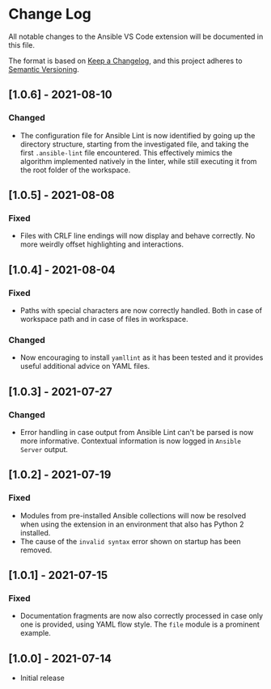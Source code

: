 # Change Log

All notable changes to the Ansible VS Code extension will be documented in this file.

The format is based on [Keep a Changelog](https://keepachangelog.com/en/1.0.0/),
and this project adheres to [Semantic Versioning](https://semver.org/spec/v2.0.0.html).

## [1.0.6] - 2021-08-10
### Changed
- The configuration file for Ansible Lint is now identified by going up the
  directory structure, starting from the investigated file, and taking the first
  `.ansible-lint` file encountered. This effectively mimics the algorithm
  implemented natively in the linter, while still executing it from the root
  folder of the workspace.

## [1.0.5] - 2021-08-08
### Fixed
- Files with CRLF line endings will now display and behave correctly. No more
  weirdly offset highlighting and interactions.

## [1.0.4] - 2021-08-04
### Fixed
- Paths with special characters are now correctly handled. Both in case of
  workspace path and in case of files in workspace.

### Changed
- Now encouraging to install `yamllint` as it has been tested and it provides
  useful additional advice on YAML files.

## [1.0.3] - 2021-07-27
### Changed
- Error handling in case output from Ansible Lint can't be parsed is now more
  informative. Contextual information is now logged in `Ansible Server` output.

## [1.0.2] - 2021-07-19
### Fixed
- Modules from pre-installed Ansible collections will now be resolved when using
  the extension in an environment that also has Python 2 installed.
- The cause of the `invalid syntax` error shown on startup has been removed.

## [1.0.1] - 2021-07-15
### Fixed
- Documentation fragments are now also correctly processed in case only one is
  provided, using YAML flow style. The `file` module is a prominent example.

## [1.0.0] - 2021-07-14
- Initial release
